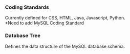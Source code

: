 ### Coding Standards
Currently defined for CSS, HTML, Java, Javascript, Python.  
*Need to add MySQL Coding Standard

### Database Tree
Defines the data structure of the MySQL database schema.
